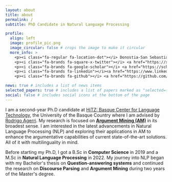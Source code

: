 ```yaml
---
layout: about
title: about
permalink: /
subtitle: PhD Candidate in Natural Language Processing

profile:
  align: left
  image: profile_pic.png
  image_circular: false # crops the image to make it circular
  more_info: >
    <p><i class="fa-regular fa-location-dot"></i> Donostia-San Sebastian</p>
    <p><i class="fa-brands fa-square-x-twitter"></i> <a href="https://x.com/anaryegen">Twitter</a></p>
    <p><i class="fa-brands fa-google-scholar"></i> <a href="https://scholar.google.com/citations?user=xMzGYD4AAAAJ&hl=en">Google Scholar</a></p>
    <p><i class="fa-brands fa-linkedin"></i><a href="https://www.linkedin.com/in/anaryegen/"> LinkedIn</a></p>
    <p><i class="fa-brands fa-github"></i> <a href="https://github.com/anaryegen">GitHub</p>

news: true # includes a list of news items
selected_papers: true # includes a list of papers marked as "selected={true}"
social: false # includes social icons at the bottom of the page
---
```


I am a second-year Ph.D candidate at <a href='https://www.hitz.eus/'>HiTZ: Basque Center for Language Technology</a>, the University of the Basque Country where I am advised by [Rodrigo Agerri](https://ragerri.github.io). My research is focused on <b><u>Argument Mining (AM)</u></b> in its broadest sense. I am interested in the latest advancements in Natural Language Processing (NLP) and exploring their applications in AM to enhance the argumentative capabilities of current state-of-the-art solutions. All of it with multilinguality in mind. 

Before starting my Ph.D, I got a B.Sc in <b>Computer Science</b> in 2019 and a M.Sc in <b>Natural Language Processing</b> in 2022. My journey into NLP began with my Bachelor's thesis on <b>Question-answering systems</b> and continued the research on <b>Discourse Parsing</b> and <b>Argument Mining</b> during two years of the Master's degree.

<!-- Link to your social media connections, too. This theme is set up to use [Font Awesome icons](https://fontawesome.com/) and [Academicons](https://jpswalsh.github.io/academicons/), like the ones below. Add your Facebook, Twitter, LinkedIn, Google Scholar, or just disable all of them. -->
